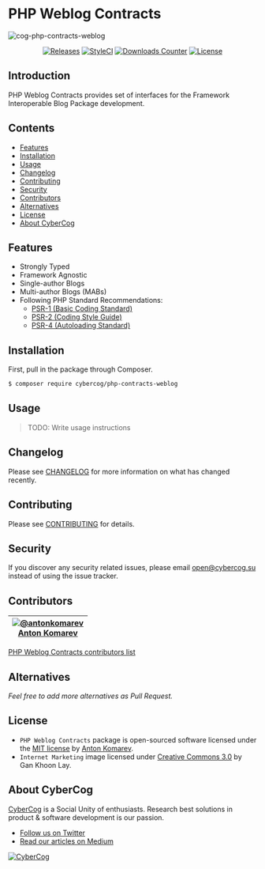 # PHP Weblog Contracts

![cog-php-contracts-weblog](https://user-images.githubusercontent.com/1849174/38777266-a428ca5e-40ad-11e8-9965-665bd7405719.png)

<p align="center">
<a href="https://github.com/cybercog/php-contracts-weblog/releases"><img src="https://img.shields.io/github/release/cybercog/php-contracts-weblog.svg?style=flat-square" alt="Releases"></a>
<a href="https://styleci.io/repos/128128714"><img src="https://styleci.io/repos/128128714/shield" alt="StyleCI"></a>
<a href="https://packagist.org/packages/cybercog/php-contracts-weblog"><img src="https://img.shields.io/packagist/dt/cybercog/php-contracts-weblog.svg?style=flat-square" alt="Downloads Counter"></a>
<a href="https://github.com/cybercog/php-contracts-weblog/blob/master/LICENSE"><img src="https://img.shields.io/github/license/cybercog/php-contracts-weblog.svg?style=flat-square" alt="License"></a>
</p>

## Introduction

PHP Weblog Contracts provides set of interfaces for the Framework Interoperable Blog Package development.

## Contents

- [Features](#features)
- [Installation](#installation)
- [Usage](#usage)
- [Changelog](#changelog)
- [Contributing](#contributing)
- [Security](#security)
- [Contributors](#contributors)
- [Alternatives](#alternatives)
- [License](#license)
- [About CyberCog](#about-cybercog)

## Features

- Strongly Typed
- Framework Agnostic
- Single-author Blogs
- Multi-author Blogs (MABs)
- Following PHP Standard Recommendations:
  - [PSR-1 (Basic Coding Standard)](http://www.php-fig.org/psr/psr-1/)
  - [PSR-2 (Coding Style Guide)](http://www.php-fig.org/psr/psr-2/)
  - [PSR-4 (Autoloading Standard)](http://www.php-fig.org/psr/psr-4/)

## Installation

First, pull in the package through Composer.

```sh
$ composer require cybercog/php-contracts-weblog
```

## Usage

> TODO: Write usage instructions

## Changelog

Please see [CHANGELOG](CHANGELOG.md) for more information on what has changed recently.

## Contributing

Please see [CONTRIBUTING](CONTRIBUTING.md) for details.

## Security

If you discover any security related issues, please email open@cybercog.su instead of using the issue tracker.

## Contributors

| <a href="https://github.com/antonkomarev">![@antonkomarev](https://avatars.githubusercontent.com/u/1849174?s=110)<br />Anton Komarev</a> |  
| :---: |

[PHP Weblog Contracts contributors list](../../contributors)

## Alternatives

*Feel free to add more alternatives as Pull Request.*

## License

- `PHP Weblog Contracts` package is open-sourced software licensed under the [MIT license](LICENSE) by [Anton Komarev](https://github.com/antonkomarev).
- `Internet Marketing` image licensed under [Creative Commons 3.0](https://creativecommons.org/licenses/by/3.0/us/) by Gan Khoon Lay.

## About CyberCog

[CyberCog](http://www.cybercog.ru) is a Social Unity of enthusiasts. Research best solutions in product & software development is our passion.

- [Follow us on Twitter](https://twitter.com/cybercog)
- [Read our articles on Medium](https://medium.com/cybercog)

<a href="http://cybercog.ru"><img src="https://cloud.githubusercontent.com/assets/1849174/18418932/e9edb390-7860-11e6-8a43-aa3fad524664.png" alt="CyberCog"></a>
